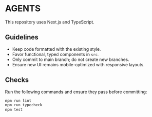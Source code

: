 # AGENTS

This repository uses Next.js and TypeScript.

## Guidelines

- Keep code formatted with the existing style.
- Favor functional, typed components in `src`.
- Only commit to main branch; do not create new branches.
- Ensure new UI remains mobile-optimized with responsive layouts.

## Checks

Run the following commands and ensure they pass before committing:

```bash
npm run lint
npm run typecheck
npm test
```

